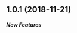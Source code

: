 ## 1.0.1 (2018-11-21)

##### New Features

<!-- * **cli:** generate changelog ([c164cff8](https://github.com/lob/generate-changelog/commit/c164cff8)) -->

<!-- ##### Bug Fixes -->

<!-- * **cli:** prepend to a file instead of printing to stdout ([92e1085d](https://github.com/lob/generate-changelog/commit/92e1085d)) -->
<!-- * **writer:** group all uncommon types together ([10caf5f2](https://github.com/lob/generate-changelog/commit/10caf5f2)) -->

